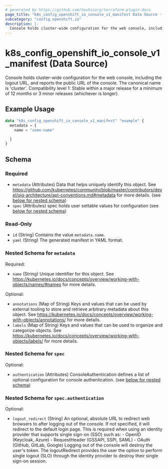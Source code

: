 ```yaml
---
# generated by https://github.com/hashicorp/terraform-plugin-docs
page_title: "k8s_config_openshift_io_console_v1_manifest Data Source - terraform-provider-k8s"
subcategory: "config.openshift.io"
description: |-
  Console holds cluster-wide configuration for the web console, including the logout URL, and reports the public URL of the console. The canonical name is 'cluster'.  Compatibility level 1: Stable within a major release for a minimum of 12 months or 3 minor releases (whichever is longer).
---
```


# k8s_config_openshift_io_console_v1_manifest (Data Source)

Console holds cluster-wide configuration for the web console, including the logout URL, and reports the public URL of the console. The canonical name is 'cluster'.  Compatibility level 1: Stable within a major release for a minimum of 12 months or 3 minor releases (whichever is longer).

## Example Usage

```terraform
data "k8s_config_openshift_io_console_v1_manifest" "example" {
  metadata = {
    name = "some-name"

  }
}
```

<!-- schema generated by tfplugindocs -->
## Schema

### Required

- `metadata` (Attributes) Data that helps uniquely identify this object. See https://github.com/kubernetes/community/blob/master/contributors/devel/sig-architecture/api-conventions.md#metadata for more details. (see [below for nested schema](#nestedatt--metadata))
- `spec` (Attributes) spec holds user settable values for configuration (see [below for nested schema](#nestedatt--spec))

### Read-Only

- `id` (String) Contains the value `metadata.name`.
- `yaml` (String) The generated manifest in YAML format.

<a id="nestedatt--metadata"></a>
### Nested Schema for `metadata`

Required:

- `name` (String) Unique identifier for this object. See https://kubernetes.io/docs/concepts/overview/working-with-objects/names/#names for more details.

Optional:

- `annotations` (Map of String) Keys and values that can be used by external tooling to store and retrieve arbitrary metadata about this object. See https://kubernetes.io/docs/concepts/overview/working-with-objects/annotations/ for more details.
- `labels` (Map of String) Keys and values that can be used to organize and categorize objects. See https://kubernetes.io/docs/concepts/overview/working-with-objects/labels/ for more details.


<a id="nestedatt--spec"></a>
### Nested Schema for `spec`

Optional:

- `authentication` (Attributes) ConsoleAuthentication defines a list of optional configuration for console authentication. (see [below for nested schema](#nestedatt--spec--authentication))

<a id="nestedatt--spec--authentication"></a>
### Nested Schema for `spec.authentication`

Optional:

- `logout_redirect` (String) An optional, absolute URL to redirect web browsers to after logging out of the console. If not specified, it will redirect to the default login page. This is required when using an identity provider that supports single sign-on (SSO) such as: - OpenID (Keycloak, Azure) - RequestHeader (GSSAPI, SSPI, SAML) - OAuth (GitHub, GitLab, Google) Logging out of the console will destroy the user's token. The logoutRedirect provides the user the option to perform single logout (SLO) through the identity provider to destroy their single sign-on session.
